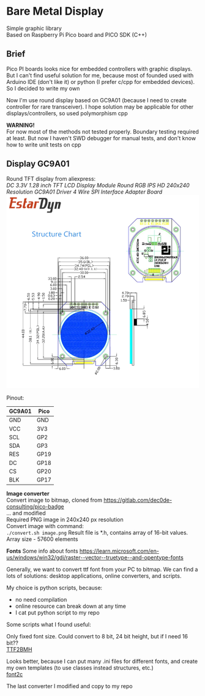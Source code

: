 # Bare Metal Display

Simple graphic library  
Based on Raspberry Pi Pico board and PICO SDK (C++)

## Brief

Pico PI boards looks nice for embedded controllers with graphic displays. But I can't find useful solution for me,
because most of founded used with Arduino IDE (don't like it) or python (I prefer c/cpp for embedded devices).  
So I decided to write my own  

Now I'm use round display based on GC9A01 (because I need to create controller for rare transceiver).
I hope solution may be applicable for other displays/controllers, so used polymorphism cpp

**WARNING!**  
For now most of the methods not tested properly. Boundary testing required at least. 
But now I haven't SWD debugger for manual tests, and don't know how to write unit tests on cpp


## Display GC9A01

Round TFT display from aliexpress:  
*DC 3.3V 1.28 inch TFT LCD Display Module Round RGB IPS HD 240x240 Resolution GC9A01 Driver 4 Wire SPI Interface Adapter Board*  
![Display!](display.webp)

Pinout:  

| GC9A01 | Pico   |
|--------|--------|
| GND    | GND    |
| VCC    | 3V3    |
| SCL    | GP2    |
| SDA    | GP3    |
| RES    | GP19   |
| DC     | GP18   |
| CS     | GP20   |
| BLK    | GP17   |

**Image converter**  
Convert image to bitmap, cloned from https://gitlab.com/dec0de-consulting/pico-badge  
... and modified  
Required PNG image in 240x240 px resolution  
Convert image with command:  
`./convert.sh image.png` 
Result file is *.h, contains array of 16-bit values. Array size - 57600 elements  

**Fonts**
Some info about fonts
https://learn.microsoft.com/en-us/windows/win32/gdi/raster--vector--truetype--and-opentype-fonts

Generally, we want to convert ttf font from your PC to bitmap. We can find a lots of solutions:
desktop applications, online converters, and scripts.

My choice is python scripts, because:
- no need compilation
- online resource can break down at any time
- I cat put python script to my repo

Some scripts what I found useful:

Only fixed font size. Could convert to 8 bit, 24 bit height, but if I need 16 bit??  
[TTF2BMH](https://github.com/jdmorise/TTF2BMH)

Looks better, because I can put many .ini files for different fonts, 
and create my own templates (to use classes instead structures, etc.)  
[font2c](https://github.com/sfyip/font2c)

The last converter I modified and copy to my repo